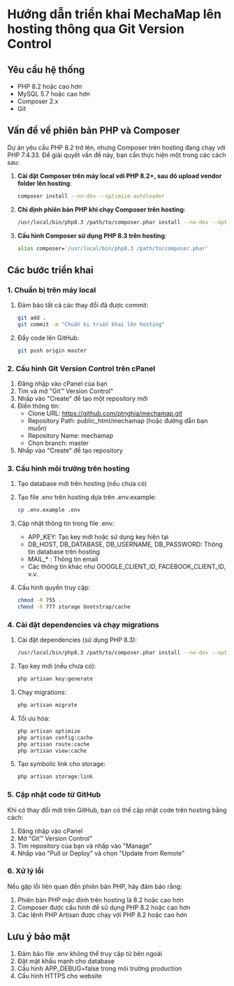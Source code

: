 # Hướng dẫn triển khai MechaMap lên hosting thông qua Git Version Control

## Yêu cầu hệ thống

- PHP 8.2 hoặc cao hơn
- MySQL 5.7 hoặc cao hơn
- Composer 2.x
- Git

## Vấn đề về phiên bản PHP và Composer

Dự án yêu cầu PHP 8.2 trở lên, nhưng Composer trên hosting đang chạy với PHP 7.4.33. Để giải quyết vấn đề này, bạn cần thực hiện một trong các cách sau:

1. **Cài đặt Composer trên máy local với PHP 8.2+, sau đó upload vendor folder lên hosting**:
   ```bash
   composer install --no-dev --optimize-autoloader
   ```

2. **Chỉ định phiên bản PHP khi chạy Composer trên hosting**:
   ```bash
   /usr/local/bin/php8.3 /path/to/composer.phar install --no-dev --optimize-autoloader
   ```

3. **Cấu hình Composer sử dụng PHP 8.3 trên hosting**:
   ```bash
   alias composer='/usr/local/bin/php8.3 /path/to/composer.phar'
   ```

## Các bước triển khai

### 1. Chuẩn bị trên máy local

1. Đảm bảo tất cả các thay đổi đã được commit:
   ```bash
   git add .
   git commit -m "Chuẩn bị triển khai lên hosting"
   ```

2. Đẩy code lên GitHub:
   ```bash
   git push origin master
   ```

### 2. Cấu hình Git Version Control trên cPanel

1. Đăng nhập vào cPanel của bạn
2. Tìm và mở "Git™ Version Control"
3. Nhấp vào "Create" để tạo một repository mới
4. Điền thông tin:
   - Clone URL: https://github.com/ptnghia/mechamap.git
   - Repository Path: public_html/mechamap (hoặc đường dẫn bạn muốn)
   - Repository Name: mechamap
   - Chọn branch: master
5. Nhấp vào "Create" để tạo repository

### 3. Cấu hình môi trường trên hosting

1. Tạo database mới trên hosting (nếu chưa có)
2. Tạo file .env trên hosting dựa trên .env.example:
   ```bash
   cp .env.example .env
   ```
3. Cập nhật thông tin trong file .env:
   - APP_KEY: Tạo key mới hoặc sử dụng key hiện tại
   - DB_HOST, DB_DATABASE, DB_USERNAME, DB_PASSWORD: Thông tin database trên hosting
   - MAIL_* : Thông tin email
   - Các thông tin khác như GOOGLE_CLIENT_ID, FACEBOOK_CLIENT_ID, v.v.

4. Cấu hình quyền truy cập:
   ```bash
   chmod -R 755 .
   chmod -R 777 storage bootstrap/cache
   ```

### 4. Cài đặt dependencies và chạy migrations

1. Cài đặt dependencies (sử dụng PHP 8.3):
   ```bash
   /usr/local/bin/php8.3 /path/to/composer.phar install --no-dev --optimize-autoloader
   ```

2. Tạo key mới (nếu chưa có):
   ```bash
   php artisan key:generate
   ```

3. Chạy migrations:
   ```bash
   php artisan migrate
   ```

4. Tối ưu hóa:
   ```bash
   php artisan optimize
   php artisan config:cache
   php artisan route:cache
   php artisan view:cache
   ```

5. Tạo symbolic link cho storage:
   ```bash
   php artisan storage:link
   ```

### 5. Cập nhật code từ GitHub

Khi có thay đổi mới trên GitHub, bạn có thể cập nhật code trên hosting bằng cách:

1. Đăng nhập vào cPanel
2. Mở "Git™ Version Control"
3. Tìm repository của bạn và nhấp vào "Manage"
4. Nhấp vào "Pull or Deploy" và chọn "Update from Remote"

### 6. Xử lý lỗi

Nếu gặp lỗi liên quan đến phiên bản PHP, hãy đảm bảo rằng:

1. Phiên bản PHP mặc định trên hosting là 8.2 hoặc cao hơn
2. Composer được cấu hình để sử dụng PHP 8.2 hoặc cao hơn
3. Các lệnh PHP Artisan được chạy với PHP 8.2 hoặc cao hơn

## Lưu ý bảo mật

1. Đảm bảo file .env không thể truy cập từ bên ngoài
2. Đặt mật khẩu mạnh cho database
3. Cấu hình APP_DEBUG=false trong môi trường production
4. Cấu hình HTTPS cho website
